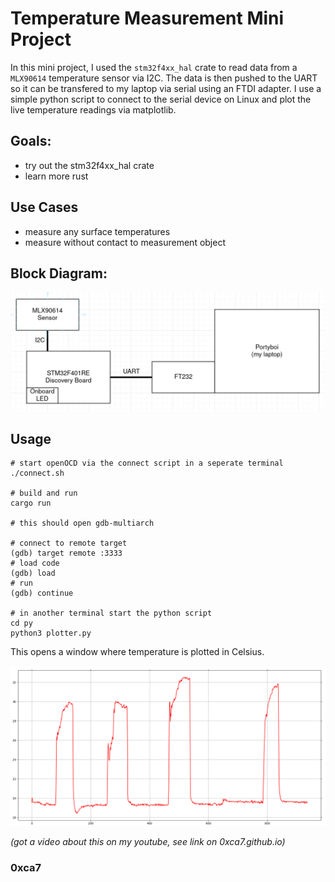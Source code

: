 # Temperature Measurement Mini Project

In this mini project, I used the `stm32f4xx_hal` crate to read data from a
`MLX90614` temperature sensor via I2C. The data is then pushed to the UART so
it can be transfered to my laptop via serial using an FTDI adapter. I use a simple python script to connect to the serial device on Linux and plot the live temperature readings via matplotlib.

## Goals: 
- try out the stm32f4xx_hal crate
- learn more rust

## Use Cases
- measure any surface temperatures
- measure without contact to measurement object

## Block Diagram:

![arch.png](doc/arch.png)

## Usage

```
# start openOCD via the connect script in a seperate terminal
./connect.sh

# build and run
cargo run

# this should open gdb-multiarch

# connect to remote target
(gdb) target remote :3333
# load code
(gdb) load
# run
(gdb) continue

# in another terminal start the python script
cd py
python3 plotter.py
```

This opens a window where temperature is plotted in Celsius.


![arch.png](doc/temp.png)

*(got a video about this on my youtube, see link on 0xca7.github.io)*

### 0xca7
